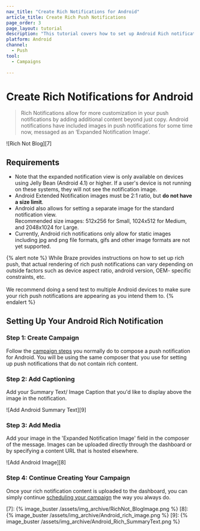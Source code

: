 ```yaml
---
nav_title: "Create Rich Notifications for Android"
article_title: Create Rich Push Notifications
page_order: 3
page_layout: tutorial
description: "This tutorial covers how to set up Android Rich notifications for your Braze Campaigns."
platform: Android
channel:
  - Push
tool:
  - Campaigns
  
---
```


# Create Rich Notifications for Android

> Rich Notifications allow for more customization in your push notifications by adding additional content beyond just copy. Android notifications have included images in push notifications for some time now, messaged as an ‘Expanded Notification Image’.

![Rich Not Blog][7]

## Requirements

- Note that the expanded notification view is only available on devices using Jelly Bean (Android 4.1) or higher. If a user's device is not running on these systems, they will not see the notification image.
- Android Extended Notification images must be 2:1 ratio, but __do not have a size limit__. 
- Android also allows for setting a separate image for the standard notification view. <br>Recommended size images: 512x256 for Small, 1024x512 for Medium, and 2048x1024 for Large.
- Currently, Android rich notifications only allow for static images including jpg and png file formats, gifs and other image formats are not yet supported.

{% alert note %}
While Braze provides instructions on how to set up rich push, that actual rendering of rich push notifications can vary depending on outside factors such as device aspect ratio, android version, OEM- specific constraints, etc. 
<br><br>
We recommend doing a send test to multiple Android devices to make sure your rich push notifications are appearing as you intend them to.
{% endalert %}


## Setting Up Your Android Rich Notification

### Step 1: Create Campaign
Follow the [campaign steps][3] you normally do to compose a push notification for Android. You will be using the same composer that you use for setting up push notifications that do not contain rich content.

### Step 2: Add Captioning
Add your Summary Text/ Image Caption that you'd like to display above the image in the notification.

![Add Android Summary Text][9]

### Step 3: Add Media
Add your image in the 'Expanded Notification Image' field in the composer of the message. Images can be uploaded directly through the dashboard or by specifying a content URL that is hosted elsewhere.

![Add Android Image][8]

### Step 4: Continue Creating Your Campaign
Once your rich notification content is uploaded to the dashboard, you can simply continue [scheduling your campaign][6] the way you always do.

[3]: {{site.baseurl}}/user_guide/message_building_by_channel/push/creating_a_push_message/#creating-a-push-message
[6]: {{site.baseurl}}/user_guide/engagement_tools/campaigns/scheduling_and_organizing/delivery_types/
[7]: {% image_buster /assets/img_archive/RichNot_BlogImage.png %}
[8]: {% image_buster /assets/img_archive/Android_rich_image.png %}
[9]: {% image_buster /assets/img_archive/Android_Rich_SummaryText.png %}
